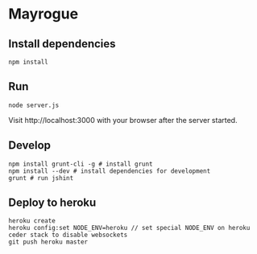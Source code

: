 # Mayrogue

## Install dependencies

```
npm install
```

## Run

```
node server.js
```

Visit http://localhost:3000 with your browser after the server started.

## Develop

```
npm install grunt-cli -g # install grunt
npm install --dev # install dependencies for development
grunt # run jshint
```

## Deploy to heroku

```
heroku create
heroku config:set NODE_ENV=heroku // set special NODE_ENV on heroku ceder stack to disable websockets
git push heroku master
```